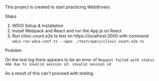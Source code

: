 This project is created to start practicing Webdriveio.

Steps
1) WDIO Setup & Installation
2) Install Webpack and React and run the App.js on React
3) Run clinic.count.e2e.ts test on https://localhost:3000 with command `wdio run wdio.conf.ts --spec ./test/specs/clinic.count.e2e.ts`

Problem

On the test log there appears to be an error of `Request failed with status 404 due to invalid session id: invalid session id`

As a result of this can't proceed with testing. 